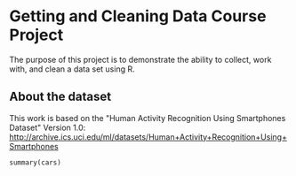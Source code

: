 Getting and Cleaning Data Course Project
========================================

The purpose of this project is to demonstrate the ability to collect, work with, and clean a data set using R.

## About the dataset

This work is based on the "Human Activity Recognition Using Smartphones Dataset" Version 1.0: http://archive.ics.uci.edu/ml/datasets/Human+Activity+Recognition+Using+Smartphones

```{r}
summary(cars)
```